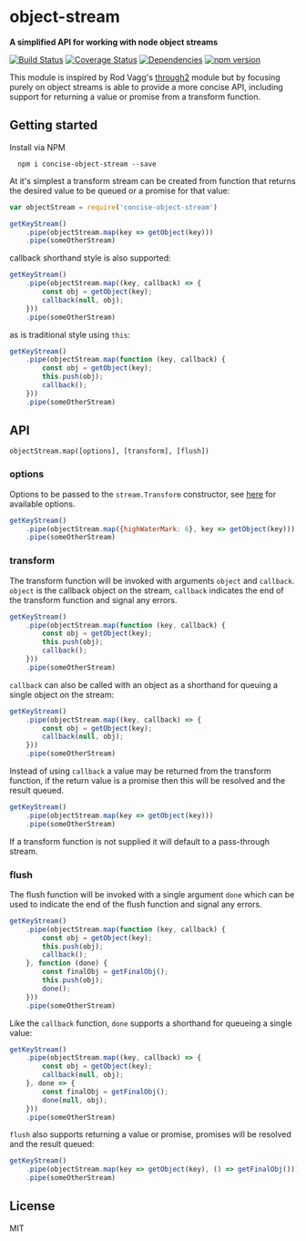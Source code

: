 # object-stream

**A simplified API for working with node object streams**

[![Build Status](https://travis-ci.org/toboid/concise-object-stream.svg?branch=master)](https://travis-ci.org/toboid/concise-object-stream)
[![Coverage Status](https://coveralls.io/repos/github/toboid/concise-object-stream/badge.svg?branch=master)](https://coveralls.io/github/toboid/concise-object-stream?branch=master)
[![Dependencies](https://david-dm.org/toboid/concise-object-stream.svg)](https://github.com/toboid/concise-object-stream/blob/master/package.json)
[![npm version](https://badge.fury.io/js/concise-object-stream.svg)](https://badge.fury.io/js/concise-object-stream)

This module is inspired by Rod Vagg's [through2](https://github.com/rvagg/through2) module but by focusing purely on object streams is able to provide a more concise API, including support for returning a value or promise from a transform function.

## Getting started
Install via NPM
```
  npm i concise-object-stream --save
```

At it's simplest a transform stream can be created from function that returns the desired value to be queued or a promise for that value:

``` javascript
var objectStream = require('concise-object-stream')

getKeyStream()
    .pipe(objectStream.map(key => getObject(key)))
    .pipe(someOtherStream)
```

callback shorthand style is also supported:
``` javascript
getKeyStream()
    .pipe(objectStream.map((key, callback) => {
        const obj = getObject(key);
        callback(null, obj);
    }))
    .pipe(someOtherStream)
```

as is traditional style using `this`:
``` javascript
getKeyStream()
    .pipe(objectStream.map(function (key, callback) {
        const obj = getObject(key);
        this.push(obj);
        callback();
    }))
    .pipe(someOtherStream)
```

## API
`objectStream.map([options], [transform], [flush])`
### options
Options to be passed to the `stream.Transform` constructor, see [here](https://nodejs.org/api/stream.html#stream_new_stream_transform_options) for available options.
``` javascript
getKeyStream()
    .pipe(objectStream.map({highWaterMark: 6}, key => getObject(key)))
    .pipe(someOtherStream)
```

### transform
The transform function will be invoked with arguments `object` and `callback`.
`object` is the callback object on the stream, `callback` indicates the end of the transform function and signal any errors.

``` javascript
getKeyStream()
    .pipe(objectStream.map(function (key, callback) {
        const obj = getObject(key);
        this.push(obj);
        callback();
    }))
    .pipe(someOtherStream)
```

`callback` can also be called with an object as a shorthand for queuing a single object on the stream:
``` javascript
getKeyStream()
    .pipe(objectStream.map((key, callback) => {
        const obj = getObject(key);
        callback(null, obj);
    }))
    .pipe(someOtherStream)
```

Instead of using `callback` a value may be returned from the transform function, if the return value is a promise then this will be resolved and the result queued.
``` javascript
getKeyStream()
    .pipe(objectStream.map(key => getObject(key)))
    .pipe(someOtherStream)
```

If a transform function is not supplied it will default to a pass-through stream.

### flush
The flush function will be invoked with a single argument `done` which can be used to indicate the end of the flush function and signal any errors.

``` javascript
getKeyStream()
    .pipe(objectStream.map(function (key, callback) {
        const obj = getObject(key);
        this.push(obj);
        callback();
    }, function (done) {
        const finalObj = getFinalObj();
        this.push(obj);
        done();
    }))
    .pipe(someOtherStream)
```

Like the `callback` function, `done` supports a shorthand for queueing a single value:

``` javascript
getKeyStream()
    .pipe(objectStream.map((key, callback) => {
        const obj = getObject(key);
        callback(null, obj);
    }, done => {
        const finalObj = getFinalObj();
        done(null, obj);
    }))
    .pipe(someOtherStream)
```

`flush` also supports returning a value or promise, promises will be resolved and the result queued:
``` javascript
getKeyStream()
    .pipe(objectStream.map(key => getObject(key), () => getFinalObj()))
    .pipe(someOtherStream)
```

## License
MIT


